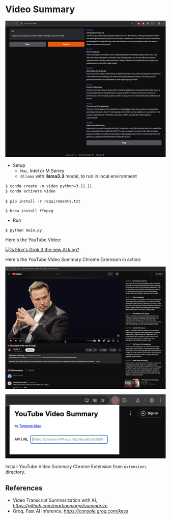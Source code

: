 Video Summary
=============

![Video Summary](Video%20Summary.png)

- Setup
  - `Mac`, Intel or M Series
  - `Ollama` with **llama3.3** model, to run in local environment

```
$ conda create -n video python=3.11.11
$ conda activate video

$ pip install -r requirements.txt
```

```
$ brew install ffmpeg
```

- Run

```
$ python main.py
```

Here's the YouTube Video:

[![Is Elon's Grok 3 the new AI king?](https://img.youtube.com/vi/b0XI-cbel1U/0.jpg)](https://www.youtube.com/watch?v=b0XI-cbel1U&ab_channel=Fireship)

Here's the YouTube Video Summary Chrome Extension in action:

![Video Summary in YouTube](Video%20Summary%20in%20YouTube.png)

![Video Summary Chrome Extension](Video%20Summary%20Chrome%20Extension.png)

Install YouTube Video Summary Chrome Extension from `extension\` directory.


References
----------

- Video Transcript Summarization with AI, _https://github.com/martinopiaggi/summarize_
- Groq, Fast AI Inference, _https://console.groq.com/keys_
